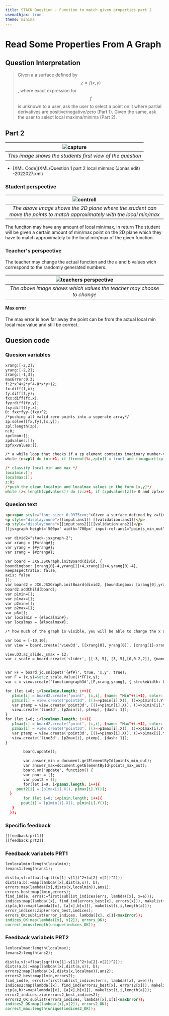 ```yaml
---
title: STACK Question - Function to match given properties part 2
usemathjax: true
theme: minima
---
```


# Read Some Properties From A Graph

## Question Interpretation

> Given a a surface defined by $$z=f(x,y)$$, where exact expression for $$f$$ is unknown to a user, ask the user to select a point on it where partial derivatives are positive/negative/zero (Part 1). Given the same, ask the user to select local maxima/minima (Part 2).


## Part 2

| ![capture](https://user-images.githubusercontent.com/43517080/181220416-58f6716e-236e-41e1-8c63-632be8a72b93.PNG) |
|:-:|
| *This image shows the students first view of the question* |

- [XML Code](XML/Question 1 part 2 local minmax (Jonas edit) -2022027.xml)

### Student perspective

| ![controll](https://user-images.githubusercontent.com/43517080/181227525-8b141065-1284-443d-9b36-85d12b8c490e.PNG) |
|:-:|
| *The above image shows the 2D plane where the student can move the points to match approximately with the local min/max* |

The funciton may have any amount of local min/max, in return The student will be given a certain amount of min/max point on the 2D plane which they have to match approximately to the  local min/max of the given function.

### Teacher's perspective
The teacher may change the actual function and the a and b values wich correspond to the randomly generated numbers.

| ![teachers perspective](https://user-images.githubusercontent.com/43517080/181707763-eaf17699-7d77-4149-a96b-f9b8f7da6e25.PNG) |
|:--:|
| *The above image shows which values the teacher may choose to change* |

#### Max error
The max error is how far away the point can be from the actual local min local max value and still be correct.

####

## Quesion code


### Quesion variables

```html
xrang:[-2,2];
yrang:[-2,2];
zrang:[-1,3];
maxError:0.3;
f:2*x^4+2*y^4-8*x*y+12;
fx:diff(f,x);
fy:diff(f,y);
fxx:diff(fx,x);
fyy:diff(fy,y);
fxy:diff(fy,x);
D: fxx*fyy-(fxy)^2;
/*pushing all valid zero points into a seperate array*/
zp:solve([fx,fy],[x,y]);
zpl:length(zp);
n:0;
zpclean:[];
zpdvalues:[];
zpfxxvalues:[];

/* a while loop that checks if a zp element contains imaginary number-> omits it, checks if it contains %r -> omits it. Further evaluates fxx values at valid zp points and pushes them to a list. Further removes the x and y variables along their = sign and pushes to zpclean. */
while (n<zpl) do (n:n+1, if (freeof(%i,zp[n]) = true) and (imagpart(zp[n][1]) = (0 = 0)) and (imagpart(zp[n][2]) = (0 = 0)) then (push(ev(D,zp[n][1],zp[n][2]),zpdvalues),push(ev(fxx,zp[n][1],zp[n][2]),zpfxxvalues),push([rhs(zp[n][1]),rhs(zp[n][2])],zpclean)) );

/* classify local min and max */
localmin:[];
localmax:[];
z:0;
/*push the clean localmin and localmax values in the form [x,y]*/
while (z< length(zpdvalues)) do (z:z+1, if (zpdvalues[z])> 0 and zpfxxvalues[z]>0 then (push(zpclean[z],localmin)) else if (zpdvalues[z] > 0 and zpfxxvalues[z]<0) then push(zpclean[z],localmax));
```


### Quesion text

```html
<p><span style="font-size: 0.9375rem;">Given a surface defined by z=f(x,y), where exact expression for f is unknown. Determine local min and max</span><br></p>
<p style="display:none">[[input:ans1]] [[validation:ans1]]</p>
<p style="display:none">[[input:ans2]][[validation:ans2]]</p>
[[jsxgraph height='500px' width='700px' input-ref-ans1="points_min_out" input-ref-ans2="points_max_out"]]

var divid2="stack-jsxgraph-2";
var xrang = {#xrang#};
var yrang = {#yrang#};
var zrang = {#zrang#};

var board = JXG.JSXGraph.initBoard(divid, {
boundingbox: [xrang[0]-4,yrang[1]+4,xrang[1]+4,yrang[0]-4],
keepaspectratio: false,
axis: false
});
var board2 = JXG.JSXGraph.initBoard(divid2, {boundingbox: [xrang[0],yrang[1],xrang[1],yrang[0]], axis: true});
board2.addChild(board);
var p1min=[];
var p1max=[];
var p2min=[];
var p2max=[];
var p3=[];
var localmin = {#localmin#};
var localmax = {#localmax#};

/* how much of the graph is visible, you will be able to change the x and y position of the point in accordance to the range provided in the box variable. the answer does not have to be confined to this, yuo can give[15,-9] as the answer for the question. you can also change it to whichever part of the graph you wish to be visible*/

var box = [-10,10];
var view = board.create('view3d', [[xrang[0], yrang[0]], [xrang[1]-xrang[0],yrang[1]-yrang[0]],[xrang, yrang, zrang]],{ xPlaneRear: {visible: false}, yPlaneRear: {visible:false}});

view.D3.az_slide._smax = 12;
var z_scale = board.create('slider', [[-3,-5], [3,-5],[0,0.2,2]], {name: "Skaler z-akse"});


var FF = board.jc.snippet('{#f#}', true, 'x,y', true);
var F = (x,y)=&gt;z_scale.Value()*FF(x,y);
var c = view.create('functiongraph3d',[F,xrang,yrang], { strokeWidth: 0.5, stepsU: 70, stepsV: 70 });

for (let i=0; i<localmin.length; i++){
   p1min[i] = board2.create('point', [i,i], {name: "Min"+(i+1), color: "red"});
   p2min[i] = view.create('point3d', [()=>p1min[i].X(), ()=>p1min[i].Y(), zrang[0]], {name: "Min"+(i+1), color: "red"});
   var ptemp = view.create('point3d', [()=>p1min[i].X(), ()=>p1min[i].Y(), ()=>F(p1min[i].X(), p1min[i].Y())], {withLabel: false});
   view.create('line3d', [p2min[i], ptemp], {dash: 1});
}
for (let i=0; i<localmax.length; i++){
   p1max[i] = board2.create('point', [i,i], {name: "Max"+(i+1), color: "blue"});
   p2max[i] = view.create('point3d', [()=>p1max[i].X(), ()=>p1max[i].Y(), zrang[0]], {name: "Max"+(i+1), color: "blue"});
   var ptemp = view.create('point3d', [()=>p1max[i].X(), ()=>p1max[i].Y(), ()=>F(p1max[i].X(), p1max[i].Y())], {withLabel: false});
   view.create('line3d', [p2max[i], ptemp], {dash: 1});
}

        board.update();

        var answer_min = document.getElementById(points_min_out);
        var answer_max=document.getElementById(points_max_out);
        board.on('update', function() {
        var pout = [];
        var pout2 = [];
        for(let i=0; i<p1max.length; i++){
     pout2[i] = [p1max[i].X(), p1max[i].Y()];
  }
        for (let i=0; i<p1min.length; i++){
       pout[i] = [p1min[i].X(), p1min[i].Y()];
   }
  });

```
### Specific feedback
```html
[[feedback:prt1]]
[[feedback:prt2]]
```
### Feedback variabels PRT1
```html
lenlocalmin:length(localmin);
lenans1:length(ans1);

dist(u,v):=float(sqrt((u[1]-v[1])^2+(u[2]-v[2])^2));
dists(a,b):=map(lambda([x],dist(a,x)), b);
errors:map(lambda([x],dists(x,localmin)),ans1);
errors_best:map(lmin,errors);
find_ind(e, errs):=first(sublist_indices(errs, lambda([x], x=e)));
indices:map(lambda([x], find_ind(errors_best[x], errors[x])), makelist(i,i,lenlocalmin));
zip(a,b):=map(lambda([x], [a[x],b[x]]), makelist(i,i,length(a)));
error_indices:zip(errors_best,indices);
errors_OK:sublist(error_indices, lambda([x], x[1]<maxError));
indices_OK:map(lambda([x], x[2]), errors_OK);
correct_mins:length(unique(indices_OK));
```

### Feedback variabels PRT2
```html
lenlocalmax:length(localmax);
lenans2:length(ans2);

dist(u,v):=float(sqrt((u[1]-v[1])^2+(u[2]-v[2])^2));
dists(a,b):=map(lambda([x],dist(a,x)), b);
errors2:map(lambda([x],dists(x,localmax)),ans2);
errors2_best:map(lmin,errors2);
find_ind(e, errs):=first(sublist_indices(errs, lambda([x], x=e)));
indices2:map(lambda([x], find_ind(errors2_best[x], errors2[x])), makelist(i,i,lenlocalmax));
zip(a,b):=map(lambda([x], [a[x],b[x]]), makelist(i,i,length(a)));
error2_indices:zip(errors2_best,indices2);
errors2_OK:sublist(error2_indices, lambda([x],x[1]<maxError));
indices2_OK:map(lambda([x],x[2]), errors2_OK);
correct_max:length(unique(indices2_OK));
```
